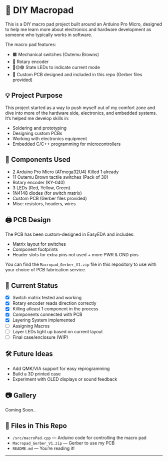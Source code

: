 # 🧠 DIY Macropad
This is a DIY macro pad project built around an Arduino Pro Micro, designed to help me learn more about electronics and hardware development as someone who typically works in software.

The macro pad features:
- 🟫 Mechanical switches (Outemu Browns)
- 🔁 Rotary encoder 
- 🔴🟡🟢 State LEDs to indicate current mode
- 🧾 Custom PCB designed and included in this repo (Gerber files provided)

## 💡 Project Purpose

This project started as a way to push myself out of my comfort zone and dive into more of the hardware side, electronics, and embedded systems. It’s helped me develop skills in:

- Soldering and prototyping
- Designing custom PCBs
- Working with electronics equipment
- Embedded C/C++ programming for microcontrollers

## 🧰 Components Used

- 2 Arduino Pro Micro (ATmega32U4) Killed 1 already
- 11 Outemu Brown tactile switches (Pack of 30)
- Rotary encoder (KY-040)
- 3 LEDs (Red, Yellow, Green)
- 1N4148 diodes (for switch matrix)
- Custom PCB (Gerber files provided)
- Misc: resistors, headers, wires

## 🖨️ PCB Design

The PCB has been custom-designed in EasyEDA and includes:
- Matrix layout for switches
- Component footprints
- Header slots for extra pins not used + more PWR & GND pins

You can find the `Macropad_Gerber_V1.zip` file in this repository to use with your choice of PCB fabrication service.

## 🚧 Current Status

- [x] Switch matrix tested and working
- [x] Rotary encoder reads direction correctly
- [x] Killing atleast 1 component in the process
- [x] Components connected with PCB
- [x] Layering System implemented
- [ ] Assigning Macros
- [ ] Layer LEDs light up based on current layout
- [ ] Final case/enclosure (WIP)

## 🛠️ Future Ideas

- Add QMK/VIA support for easy reprogramming
- Build a 3D printed case
- Experiment with OLED displays or sound feedback

## 📷 Gallery

Coming Soon..

## 📁 Files in This Repo

- `/src/macroPad.cpp` — Arduino code for controlling the macro pad
- `Macropad_Gerber_V1.zip` — Gerber to use my PCB
- `README.md` — You’re reading it!


---

